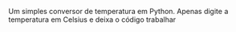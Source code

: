 Um simples conversor de temperatura em Python. Apenas digite a temperatura em Celsius e deixa o código trabalhar
